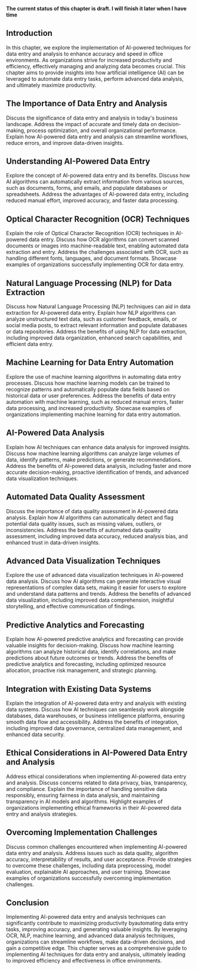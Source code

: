 **The current status of this chapter is draft. I will finish it later when I have time**

Introduction
------------

In this chapter, we explore the implementation of AI-powered techniques for data entry and analysis to enhance accuracy and speed in office environments. As organizations strive for increased productivity and efficiency, effectively managing and analyzing data becomes crucial. This chapter aims to provide insights into how artificial intelligence (AI) can be leveraged to automate data entry tasks, perform advanced data analysis, and ultimately maximize productivity.

The Importance of Data Entry and Analysis
-----------------------------------------

Discuss the significance of data entry and analysis in today's business landscape. Address the impact of accurate and timely data on decision-making, process optimization, and overall organizational performance. Explain how AI-powered data entry and analysis can streamline workflows, reduce errors, and improve data-driven insights.

Understanding AI-Powered Data Entry
-----------------------------------

Explore the concept of AI-powered data entry and its benefits. Discuss how AI algorithms can automatically extract information from various sources, such as documents, forms, and emails, and populate databases or spreadsheets. Address the advantages of AI-powered data entry, including reduced manual effort, improved accuracy, and faster data processing.

Optical Character Recognition (OCR) Techniques
----------------------------------------------

Explain the role of Optical Character Recognition (OCR) techniques in AI-powered data entry. Discuss how OCR algorithms can convert scanned documents or images into machine-readable text, enabling automated data extraction and entry. Address the challenges associated with OCR, such as handling different fonts, languages, and document formats. Showcase examples of organizations successfully implementing OCR for data entry.

Natural Language Processing (NLP) for Data Extraction
-----------------------------------------------------

Discuss how Natural Language Processing (NLP) techniques can aid in data extraction for AI-powered data entry. Explain how NLP algorithms can analyze unstructured text data, such as customer feedback, emails, or social media posts, to extract relevant information and populate databases or data repositories. Address the benefits of using NLP for data extraction, including improved data organization, enhanced search capabilities, and efficient data entry.

Machine Learning for Data Entry Automation
------------------------------------------

Explore the use of machine learning algorithms in automating data entry processes. Discuss how machine learning models can be trained to recognize patterns and automatically populate data fields based on historical data or user preferences. Address the benefits of data entry automation with machine learning, such as reduced manual errors, faster data processing, and increased productivity. Showcase examples of organizations implementing machine learning for data entry automation.

AI-Powered Data Analysis
------------------------

Explain how AI techniques can enhance data analysis for improved insights. Discuss how machine learning algorithms can analyze large volumes of data, identify patterns, make predictions, or generate recommendations. Address the benefits of AI-powered data analysis, including faster and more accurate decision-making, proactive identification of trends, and advanced data visualization techniques.

Automated Data Quality Assessment
---------------------------------

Discuss the importance of data quality assessment in AI-powered data analysis. Explain how AI algorithms can automatically detect and flag potential data quality issues, such as missing values, outliers, or inconsistencies. Address the benefits of automated data quality assessment, including improved data accuracy, reduced analysis bias, and enhanced trust in data-driven insights.

Advanced Data Visualization Techniques
--------------------------------------

Explore the use of advanced data visualization techniques in AI-powered data analysis. Discuss how AI algorithms can generate interactive visual representations of complex data sets, making it easier for users to explore and understand data patterns and trends. Address the benefits of advanced data visualization, including improved data comprehension, insightful storytelling, and effective communication of findings.

Predictive Analytics and Forecasting
------------------------------------

Explain how AI-powered predictive analytics and forecasting can provide valuable insights for decision-making. Discuss how machine learning algorithms can analyze historical data, identify correlations, and make predictions about future outcomes or trends. Address the benefits of predictive analytics and forecasting, including optimized resource allocation, proactive risk management, and strategic planning.

Integration with Existing Data Systems
--------------------------------------

Explain the integration of AI-powered data entry and analysis with existing data systems. Discuss how AI techniques can seamlessly work alongside databases, data warehouses, or business intelligence platforms, ensuring smooth data flow and accessibility. Address the benefits of integration, including improved data governance, centralized data management, and enhanced data security.

Ethical Considerations in AI-Powered Data Entry and Analysis
------------------------------------------------------------

Address ethical considerations when implementing AI-powered data entry and analysis. Discuss concerns related to data privacy, bias, transparency, and compliance. Explain the importance of handling sensitive data responsibly, ensuring fairness in data analysis, and maintaining transparency in AI models and algorithms. Highlight examples of organizations implementing ethical frameworks in their AI-powered data entry and analysis strategies.

Overcoming Implementation Challenges
------------------------------------

Discuss common challenges encountered when implementing AI-powered data entry and analysis. Address issues such as data quality, algorithm accuracy, interpretability of results, and user acceptance. Provide strategies to overcome these challenges, including data preprocessing, model evaluation, explainable AI approaches, and user training. Showcase examples of organizations successfully overcoming implementation challenges.

Conclusion
----------

Implementing AI-powered data entry and analysis techniques can significantly contribute to maximizing productivity byautomating data entry tasks, improving accuracy, and generating valuable insights. By leveraging OCR, NLP, machine learning, and advanced data analysis techniques, organizations can streamline workflows, make data-driven decisions, and gain a competitive edge. This chapter serves as a comprehensive guide to implementing AI techniques for data entry and analysis, ultimately leading to improved efficiency and effectiveness in office environments.
